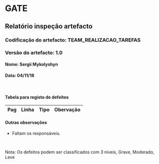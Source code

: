 # GATE
## Relatório inspeção artefacto
### Codificação do artefacto:  TEAM_REALIZACAO_TAREFAS
### Versão do artefacto: 1.0
#### Nome: Sergii Mykolyshyn	
#### Data: 04/11/18

</br>

#### Tabela para registo de defeitos
|Pag|Linha|Tipo|Obervação
|:---:|:---:|:---:|---


#### Outras observações
* Faltam os responsáveis.
</br>

Nota: Os defeitos podem ser classificados com 3 níveis, Grave, Moderado, Leve